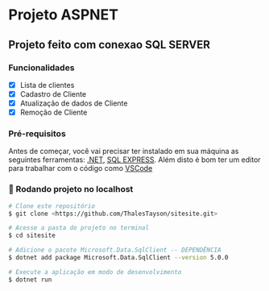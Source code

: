 # Projeto ASPNET

## Projeto feito com conexao SQL SERVER

### Funcionalidades

- [x] Lista de clientes
- [x] Cadastro de Cliente
- [x] Atualização de dados de Cliente
- [x] Remoção de Cliente

### Pré-requisitos

Antes de começar, você vai precisar ter instalado em sua máquina as seguintes ferramentas:
[.NET](https://dotnet.microsoft.com/en-us/download), [SQL EXPRESS](https://www.microsoft.com/pt-br/sql-server/sql-server-downloads).
Além disto é bom ter um editor para trabalhar com o código como [VSCode](https://code.visualstudio.com/)

### 🎲 Rodando projeto no localhost

```bash
# Clone este repositório
$ git clone <https://github.com/ThalesTayson/sitesite.git>

# Acesse a pasta do projeto no terminal
$ cd sitesite

# Adicione o pacote Microsoft.Data.SqlClient -- DEPENDÊNCIA
$ dotnet add package Microsoft.Data.SqlClient --version 5.0.0

# Execute a aplicação em modo de desenvolvimento
$ dotnet run
